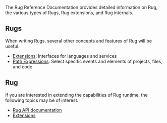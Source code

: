 The Rug Reference Documentation provides detailed information on Rug,
the various types of Rugs, Rug extensions, and Rug internals.

## Rugs

<!--
Each different kind of Rug provides a different way for you to
interact with events and code.

-   [Event Handlers](handlers.md): Respond to events
-   [Command Handlers](commands.md): Take action
-   [Editors](editors.md): Add, remove, and edit files
-   [Generators](generators.md): Create new repositories
-   [Reviewers](reviewers.md): Examine a repository for conformance to standards
-->

When writing Rugs, several other concepts and features of Rug will be
useful.

-   [Extensions][extensions]: Interfaces for languages and services
-   [Path Expressions](path-expressions.md): Select specific events and elements of projects, files, and code
<!-- -   [Microgrammars](microgrammars.md): Specify and work with a custom microgrammar to work effectively with files -->
<!-- -   [Templates](templates.md): Generating content using templating frameworks -->
<!-- -   [Tests](tests.md): BDD test framework for Rugs -->
<!-- -   [Archives](archives.md): Packaging of Rugs -->

## Rug

If you are interested in extending the capabilities of Rug runtime,
the following topics may be of interest.

-   [Rug API documentation][api]
-   [Extensions][extensions]

[api]: http://apidocs.atomist.com/scaladocs/
[extensions]: extensions.md
